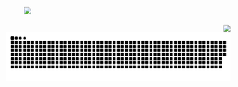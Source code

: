 <figure >
    <img align="left" src="https://media.discordapp.net/attachments/1064573636578656336/1076117528914432101/oie_RVTtol4sQaJA.png">
</figure>
<img  src="" />

###

<img align="right" src="https://visitor-badge.laobi.icu/badge?page_id=l3.l3&left_color=darkgreen&right_color=purple&left_text=Visitors" />

###

![snake gif](https://github.com/l3on06/l3on06/blob/output/github-contribution-grid-snake.svg)
